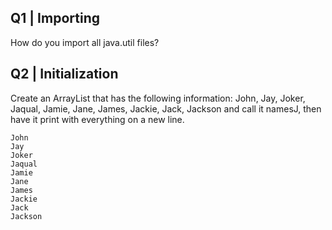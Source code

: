 ## Q1 | Importing
How do you import all java.util files?

## Q2 | Initialization
Create an ArrayList that has the following information:
John, Jay, Joker, Jaqual, Jamie, Jane, James, Jackie, Jack, Jackson
and call it namesJ, then have it print with everything on a new line.
```Output
John
Jay
Joker
Jaqual
Jamie
Jane
James
Jackie
Jack
Jackson
```
